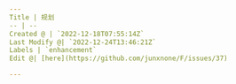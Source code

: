 ```yaml
---
Title | 规划
-- | --
Created @ | `2022-12-18T07:55:14Z`
Last Modify @| `2022-12-24T13:46:21Z`
Labels | `enhancement`
Edit @| [here](https://github.com/junxnone/F/issues/37)

---
```


